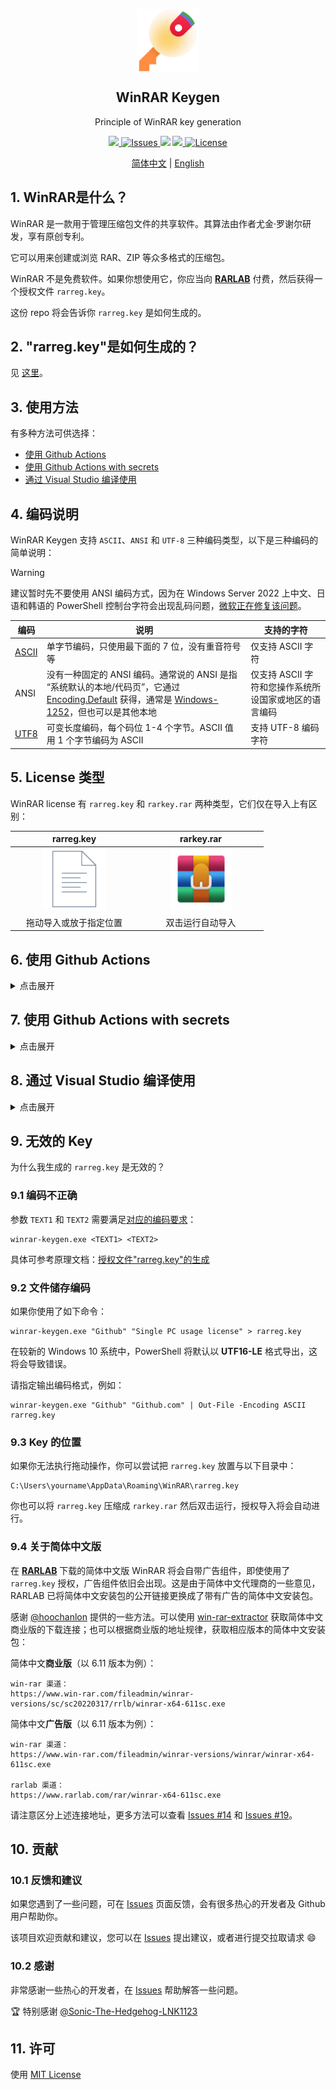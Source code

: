 <p align="center">
 <img width="100px" src="icon.png" align="center" alt="WinRAR Keygen" />
 <h2 align="center">WinRAR Keygen</h2>
 <p align="center">Principle of WinRAR key generation</p>
</p>
<p align="center">
  <a href="https://github.com/bitcookies/winrar-keygen/releases">
  	<img src="https://img.shields.io/github/v/release/bitcookies/winrar-keygen?label=version" />
  </a>
  <a href="https://github.com/bitcookies/winrar-keygen/issues">
  	<img alt="Issues" src="https://img.shields.io/github/issues/bitcookies/winrar-keygen?color=F48D73" />
  </a>
  <img src="https://img.shields.io/badge/Visual%20Studio-2022-5D4298" />
  <a href="https://github.com/bitcookies/winrar-keygen/actions">
      <img src="https://github.com/bitcookies/winrar-keygen/actions/workflows/keygen.yml/badge.svg" />
  </a>
  <a href="https://github.com/bitcookies/winrar-keygen/blob/master/LICENSE">
  	<img alt="License" src="https://img.shields.io/github/license/bitcookies/winrar-keygen.svg" />
  </a>
</p>
<p align="center">
  <a href="README.zh-CN.md">简体中文</a> | <a href="README.md">English</a>
</p>


## 1. WinRAR是什么？

WinRAR 是一款用于管理压缩包文件的共享软件。其算法由作者尤金·罗谢尔研发，享有原创专利。

它可以用来创建或浏览 RAR、ZIP 等众多格式的压缩包。

WinRAR 不是免费软件。如果你想使用它，你应当向 [__RARLAB__](https://www.rarlab.com/) 付费，然后获得一个授权文件 `rarreg.key`。

这份 repo 将会告诉你 `rarreg.key` 是如何生成的。

## 2. "rarreg.key"是如何生成的？

见 [这里](README.HOW_DOES_IT_WORK.zh-CN.md)。

## 3. 使用方法

有多种方法可供选择：

+ [使用 Github Actions](#6-使用-Github-Actions)
+ [使用 Github Actions with secrets](#7-使用-Github-Actions-with-secrets)
+ [通过 Visual Studio 编译使用](#8-通过-Visual-Studio-编译使用)

## 4. 编码说明

WinRAR Keygen 支持 `ASCII`、`ANSI` 和 `UTF-8` 三种编码类型，以下是三种编码的简单说明：

> [!WARNING]
> 建议暂时先不要使用 ANSI 编码方式，因为在 Windows Server 2022 上中文、日语和韩语的 PowerShell 控制台字符会出现乱码问题，[微软正在修复该问题](https://learn.microsoft.com/en-us/troubleshoot/windows-server/system-management-components/powershell-shell-characters-garbled-for-cjk-languages)。

| 编码                                         | 说明                                                         | 支持的字符                                            |
| -------------------------------------------- | ------------------------------------------------------------ | ----------------------------------------------------- |
| [ASCII](https://en.wikipedia.org/wiki/ASCII) | 单字节编码，只使用最下面的 7 位，没有重音符号等              | 仅支持 ASCII 字符                                     |
| ANSI                                         | 没有一种固定的 ANSI 编码。通常说的 ANSI 是指 “系统默认的本地/代码页”，它通过 [Encoding.Default](http://msdn.microsoft.com/en-us/library/system.text.encoding.default.aspx) 获得，通常是 [Windows-1252](http://en.wikipedia.org/wiki/Windows-1252)，但也可以是其他本地 | 仅支持 ASCII 字符和您操作系统所设国家或地区的语言编码 |
| [UTF8](https://en.wikipedia.org/wiki/UTF-8)  | 可变长度编码，每个码位 1-4 个字节。ASCII 值用 1 个字节编码为 ASCII | 支持 UTF-8 编码字符                                   |

## 5. License 类型

WinRAR license 有 `rarreg.key` 和 `rarkey.rar` 两种类型，它们仅在导入上有区别：

| <img width="60px">rarreg.key<img width="60px"> |  <img width="60px">rarkey.rar<img width="60px">  |
| :--------------------------------------------: | :----------------------------------------------: |
| <img width="100px" src="assets/file-icon.svg"> | <img width="100px" src="assets/winrar-icon.svg"> |
|             拖动导入或放于指定位置             |                 双击运行自动导入                 |

## 6. 使用 Github Actions

<details>
<summary>点击展开</summary>

新的 workflow 能很方便的帮助你生成 license，你只需跟随以下步骤即可：

> 你的 Username 和 License Name 会出现在 Actions 日志中，如果你不想泄露这些信息，请参考 [7. 使用 Github Actions with secrets](#7-使用-Github-Actions-with-secrets)。

### 6.1 Fork

点击该项目右上角的 **Fork** 按钮，fork 一份代码到你的 Github：

![Fork](assets/fork-light.png#gh-light-mode-only)

![Fork](assets/fork-dark.png#gh-dark-mode-only)

### 6.2 允许 Fork 仓库运行 Workflows

返回到你刚刚 fork 完成的 repo，然后点击 **Actions** 去允许 workflows 在你的 fork repo 中运行：

![Workflow](assets/enable-workflows-light.png#gh-light-mode-only)

![Workflow](assets/enable-workflows-dark.png#gh-dark-mode-only)

### 6.3 运行 WinRAR Keygen

允许 workflow 后，选择 **WinRAR Keygen > Run workflow** 并填入信息就可以开始生成了：

> License 编码的区别请参考 [4. 编码说明](#4-编码说明)。

![Secrets](assets/run-ketgen-light.png#gh-light-mode-only)

![Secrets](assets/run-ketgen-dark.png#gh-dark-mode-only)

运行成功之后，打开对应的任务，选择 **rarreg_file** 下载：

> 文件保留 90 天，超出时间后会自动销毁。

![Download](assets/file-download-light.png#gh-light-mode-only)

![Download](assets/file-download-dark.png#gh-dark-mode-only)

将 `rarreg_file.zip` 解压缩后会得到 `rarreg.key`，然后拖动导入 WinRAR 即可。你也可以将 `rarreg.key` 压缩成 `rarkey.rar`，然后双击运行，授权导入将会自动进行。

如果你得到的是 key 是无效的，请查看 [解决方法](#9-无效的-Key)。

</details>

## 7. 使用 Github Actions with secrets

<details>
<summary>点击展开</summary>

使用 [Secrets](https://docs.github.com/en/actions/security-guides/encrypted-secrets) 可以帮助你隐藏 license 信息。

### 7.1 Fork

点击该项目右上角的 **Fork** 按钮，fork 一份代码到你的 Github：

![Fork](assets/fork-light.png#gh-light-mode-only)

![Fork](assets/fork-dark.png#gh-dark-mode-only)

### 7.2 允许 Fork 仓库运行 Workflows

返回到你刚刚 fork 完成的 repo，然后点击 **Actions** 去允许 workflows 在你的 fork repo 中运行：

![Workflow](assets/enable-workflows-light.png#gh-light-mode-only)

![Workflow](assets/enable-workflows-dark.png#gh-dark-mode-only)

### 7.3 创建 Secrets

允许 workflows 后，进入 **Settings > Secrets and variables > Actions > New repository secret** 来创建 Secrets：

![Secrets](assets/secrets-light.png#gh-light-mode-only)

![Secrets](assets/secrets-dark.png#gh-dark-mode-only)

创建三个 Secrets，名称为 `TEXT1` 、 `TEXT2` 和 `PWD`，并填入相关值：

> 填入的值应与你选择的编码类型保持一致。

| Secrets Name | Explanation |
| ------------ | ----------- |
| TEXT1        | 用户名      |
| TEXT2        | 许可名      |
| PWD          | 压缩包密码  |

![Add Secrets](assets/secrets-add-light.png#gh-light-mode-only)

![Add Secrets](assets/secrets-add-dark.png#gh-dark-mode-only)

创建完成后，你将会看到：

![Secrets Repo](assets/secrets-repo-light.png#gh-light-mode-only)

![Secrets Repo](assets/secrets-repo-dark.png#gh-dark-mode-only)

### 7.4 运行 Workflow

进入 **Actions** 选择 **WinRAR Keygen with secrets  >  Run workflow** 并填入信息：

> License 编码的区别请参考 [4. 编码说明](#4-编码说明)。

![Run](assets/run-workflow-light.png#gh-light-mode-only)

![Run](assets/run-workflow-dark.png#gh-dark-mode-only)

运行成功之后，打开对应的任务，选择 **rarreg_file** 下载：

> 文件仅保留 **1 天**，请及时下载。

![Download](assets/file-download-light.png#gh-light-mode-only)

![Download](assets/file-download-dark.png#gh-dark-mode-only)

将 `rarreg_file.zip` 解压缩后会得到 `rarreg.7z`，使用你设置的密码进行解压缩获得 `rarreg.key`，然后拖动导入 WinRAR 即可。你也可以将 `rarreg.key` 压缩成 `rarkey.rar`，然后双击运行，授权导入将会自动进行。

如果你得到的是 key 是无效的，请查看 [解决方法](#9-无效的-Key)。

</details>

## 8. 通过 Visual Studio 编译使用

<details>
<summary>点击展开</summary>

我建议通过 Github Actions 的方法来使用，但是你仍然可以选择自行编译。

如果你不想自行编译，也可以到 [Release](https://github.com/bitcookies/winrar-keygen/releases/) 页面获取对应版本的 `winrar-keygen.exe`。

### 8.1 前提条件

1. 请确保你有 **Visual Studio 2022**，因为这是一个 VS2022 项目。如果你仍在使用 Visual Studio 2019，可以在 [vs2019](https://github.com/bitcookies/winrar-keygen/tree/vs2019) 分支中找到适合 VS2019 的项目，但是此分支将不再维护。

2. 请确保你安装了 `vcpkg` 以及下面几个库：

   - `mpir:x86-windows-static`

   * `mpir:x64-windows-static`

   你可以通过下的命令来安装：

   ```shell
   $ vcpkg install mpir:x86-windows-static
   $ vcpkg install mpir:x64-windows-static
   ```

3. 你的 `vcpkg` 与 __Visual Studio__ 整合了，即你曾成功运行了下面这条命令：

   ```shell
   $ vcpkg integrate install
   ```

### 8.2 编译

1. 在 __Visual Studio__ 中打开这个项目；
2. 选择 `Release` 配置；
3. 选择 __生成 > 生成解决方案__。

你将在 `bin/` 目录下看到生成的文件。

### 8.3 如何使用？

直接在终端执行以下代码，配置两个参数即可生成 `rarreg.key`。

这里以 `Github` 和 `Single PC usage license` 用 ASCII 编码为例：

```shell
Usage:
        winrar-keygen.exe <Username> <License Name>

Example:

        winrar-keygen.exe "Github" "Single PC usage license"

  or:
        winrar-keygen.exe "Github" "Github.com" | Out-File -Encoding ASCII rarreg.key
```

![Terminal](assets/terminal.png)

现在你可以看到新生成的文件：

```shell
RAR registration data
Github
Single PC usage license
UID=3a3d02329a32b63da7d8
6412212250a7d8753c5e7037d83011171578c57042fa30c506caae
9954e4853d415ec594e46017cb3db740bc4b32e47aea25db62f350
9f22065a27da4f8216d2938e1050b6e3347501a3767d1fdd7ee130
dd4ab952600ba16a99236d910bfa995d5f60651ec451f462511507
95b3722d059f2d5303a231e396cf21f17098edeec0b6e3347501a3
767d1fdd7ee45388769767642338ee8a63178f3458b71de5609b18
5eede7ed46566b10bf033daa6384062b259194b1acbd0378116064
```

将生成的信息以 **ANSI 编码** 的文本格式保存为 `rarreg.key`。

### 8.4 多语言的支持

使用 ANSI 编码时，你只能使用你操作系统所在国家或地区的字符。ANSI 编码从 Powershell 7.4 以后开始支持，你还需要[升级你的 Powershell](https://learn.microsoft.com/en-us/powershell/scripting/install/installing-powershell-on-windows?view=powershell-7.4)。

用 ANSI 编码生成多语言的 license：

```shell
winrar-keygen.exe "简体中文" "license" | Out-File -Encoding ansi rarreg.key

winrar-keygen.exe "繁體中文" "license" | Out-File -Encoding ansi rarreg.key

winrar-keygen.exe "Deutsch" "license" | Out-File -Encoding ansi rarreg.key

winrar-keygen.exe "Français" "license" | Out-File -Encoding ansi rarreg.key

winrar-keygen.exe "日本語" "license" | Out-File -Encoding ansi rarreg.key

winrar-keygen.exe "한국어" "license" | Out-File -Encoding ansi rarreg.key
```

使用 UTF-8 编码生成多语言的 license 时，你可能需要在 “控制面板 > 时钟和区域 > 区域 > 管理 > 更改系统区域设置 ” 中勾选使用 “Beta版:使用Unicode UTF-8提供全球语言支持” 才能正确的处理数据。但是不建议你这么操作，这可能会导致很多软件无法正常运行，建议[使用 Github Actions](#6-使用-Github-Actions)。

用 UTF-8 编码生成多语言的 license：

> `utf8:` 是为了保证在不同语言的 WinRAR 中做到不变的字符表示。

```shell
winrar-keygen.exe "utf8:简体中文" "license" | Out-File -Encoding utf8 rarreg.key

winrar-keygen.exe "utf8:繁體中文" "license" | Out-File -Encoding utf8 rarreg.key

winrar-keygen.exe "utf8:Deutsch" "license" | Out-File -Encoding utf8 rarreg.key

winrar-keygen.exe "utf8:Français" "license" | Out-File -Encoding utf8 rarreg.key

winrar-keygen.exe "utf8:日本語" "license" | Out-File -Encoding utf8 rarreg.key

winrar-keygen.exe "utf8:한국어" "license" | Out-File -Encoding utf8 rarreg.key
```

</details>

## 9. 无效的 Key

为什么我生成的 `rarreg.key` 是无效的？

### 9.1 编码不正确

参数 `TEXT1` 和 `TEXT2` 需要满足[对应的编码要求](#4-编码说明)：

```shell
winrar-keygen.exe <TEXT1> <TEXT2>
```

具体可参考原理文档：[授权文件"rarreg.key"的生成](https://github.com/bitcookies/winrar-keygen/blob/master/README.HOW_DOES_IT_WORK.zh-CN.md#7-%E6%8E%88%E6%9D%83%E6%96%87%E4%BB%B6rarregkey%E7%9A%84%E7%94%9F%E6%88%90)

### 9.2 文件储存编码

如果你使用了如下命令：

```shell
winrar-keygen.exe "Github" "Single PC usage license" > rarreg.key
```

在较新的 Windows 10 系统中，PowerShell 将默认以 **UTF16-LE** 格式导出，这将会导致错误。

请指定输出编码格式，例如：

```shell
winrar-keygen.exe "Github" "Github.com" | Out-File -Encoding ASCII rarreg.key
```

### 9.3 Key 的位置

如果你无法执行拖动操作，你可以尝试把 `rarreg.key` 放置与以下目录中：

```shell
C:\Users\yourname\AppData\Roaming\WinRAR\rarreg.key
```

你也可以将 `rarreg.key` 压缩成 `rarkey.rar` 然后双击运行，授权导入将会自动进行。

### 9.4 关于简体中文版

在 [__RARLAB__](https://www.rarlab.com/) 下载的简体中文版 WinRAR 将会自带广告组件，即使使用了 `rarreg.key` 授权，广告组件依旧会出现。这是由于简体中文代理商的一些意见，RARLAB 已将简体中文安装包的公开链接更换成了带有广告的简体中文安装包。

感谢 [@hoochanlon](https://github.com/hoochanlon) 提供的一些方法。可以使用 [win-rar-extractor](https://github.com/lvtx/WinRAR-Extractor) 获取简体中文商业版的下载连接；也可以根据商业版的地址规律，获取相应版本的简体中文安装包：

简体中文**商业版**（以 6.11 版本为例）：

```
win-rar 渠道：
https://www.win-rar.com/fileadmin/winrar-versions/sc/sc20220317/rrlb/winrar-x64-611sc.exe
```

简体中文**广告版**（以 6.11 版本为例）：

```
win-rar 渠道：
https://www.win-rar.com/fileadmin/winrar-versions/winrar/winrar-x64-611sc.exe

rarlab 渠道：
https://www.rarlab.com/rar/winrar-x64-611sc.exe
```

请注意区分上述连接地址，更多方法可以查看 [Issues #14](https://github.com/bitcookies/winrar-keygen/issues/14) 和 [Issues #19](https://github.com/bitcookies/winrar-keygen/issues/19)。

## 10. 贡献

### 10.1 反馈和建议

如果您遇到了一些问题，可在 [Issues](https://github.com/bitcookies/winrar-keygen/issues) 页面反馈，会有很多热心的开发者及 Github 用户帮助你。

该项目欢迎贡献和建议，您可以在 [Issues](https://github.com/bitcookies/winrar-keygen/issues) 提出建议，或者进行提交拉取请求 😄

### 10.2 感谢

非常感谢一些热心的开发者，在 [Issues](https://github.com/bitcookies/winrar-keygen/issues) 帮助解答一些问题。

🏆 特别感谢 [@Sonic-The-Hedgehog-LNK1123](https://github.com/Sonic-The-Hedgehog-LNK1123)

## 11. 许可

使用 [MIT License](https://github.com/bitcookies/winrar-keygen/blob/master/LICENSE)
